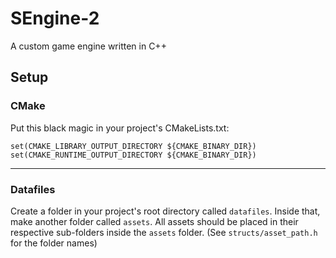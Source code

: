 # SEngine-2
A custom game engine written in C++

## Setup

### CMake
Put this black magic in your project's CMakeLists.txt:
  
    set(CMAKE_LIBRARY_OUTPUT_DIRECTORY ${CMAKE_BINARY_DIR})  
    set(CMAKE_RUNTIME_OUTPUT_DIRECTORY ${CMAKE_BINARY_DIR})

---

### Datafiles
Create a folder in your project's root directory called `datafiles`. Inside that, make another folder called `assets`. All assets should be placed in their respective sub-folders inside the `assets` folder. (See `structs/asset_path.h` for the folder names)
